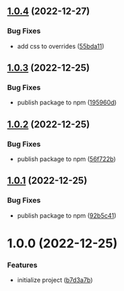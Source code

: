 ## [1.0.4](https://github.com/js-omar/prettier-config/compare/v1.0.3...v1.0.4) (2022-12-27)

### Bug Fixes

- add css to overrides ([55bda11](https://github.com/js-omar/prettier-config/commit/55bda1157338e8793cadebf18b7fbc8fc085ba63))

## [1.0.3](https://github.com/js-omar/prettier-config/compare/v1.0.2...v1.0.3) (2022-12-25)

### Bug Fixes

- publish package to npm ([195960d](https://github.com/js-omar/prettier-config/commit/195960d99532fe790fcd34a2d7f52615ddcf5e5f))

## [1.0.2](https://github.com/js-omar/prettier-config/compare/v1.0.1...v1.0.2) (2022-12-25)

### Bug Fixes

- publish package to npm ([56f722b](https://github.com/js-omar/prettier-config/commit/56f722bc329337a9b212cc3ace774d4d11d0e0b2))

## [1.0.1](https://github.com/js-omar/prettier-config/compare/v1.0.0...v1.0.1) (2022-12-25)

### Bug Fixes

- publish package to npm ([92b5c41](https://github.com/js-omar/prettier-config/commit/92b5c41316dcba8bb927b3b9ff40c5b7bb9a5664))

# 1.0.0 (2022-12-25)

### Features

- initialize project ([b7d3a7b](https://github.com/js-omar/prettier-config/commit/b7d3a7bb7f8f0079aa08aaf191e10c8b6704a933))
